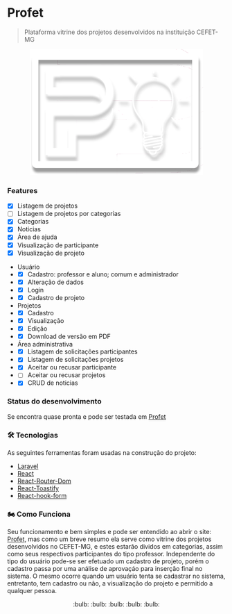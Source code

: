 # Profet
> Plataforma vitrine dos projetos desenvolvidos na instituição CEFET-MG
<p align="center"><a href="https://profet.cefetvga.pro.br" target="_blank"><img src="/public/logo3.png" width="400"></a></p>


### Features
- [x] Listagem de projetos
- [ ] Listagem de projetos por categorias
- [x] Categorias
- [x] Noticias
- [x] Área de ajuda
- [x] Visualização de participante
- [x] Visualização de projeto
- Usuário
- - [x] Cadastro: professor e aluno; comum e administrador
- - [x] Alteração de dados
- - [x] Login
- - [x] Cadastro de projeto
- Projetos 
- - [x] Cadastro
- - [x] Visualização
- - [x] Edição
- - [x] Download de versão em PDF
- Área administrativa
- - [x] Listagem de solicitações participantes
- - [x] Listagem de solicitações projetos
- - [x] Aceitar ou recusar participante
- - [ ] Aceitar ou recusar projetos
- - [x] CRUD de noticias
### Status do desenvolvimento
Se encontra quase pronta e pode ser testada em [Profet](https://profet.cefetvga.pro.br/)
### 🛠 Tecnologias
As seguintes ferramentas foram usadas na construção do projeto:
- [Laravel](https://laravel.com/docs/8.x)
- [React](https://pt-br.reactjs.org/)
- [React-Router-Dom](https://reactrouter.com/docs/en/v6)
- [React-Toastify](https://fkhadra.github.io/react-toastify/introduction)
- [React-hook-form](https://react-hook-form.com/)
### 🏍️ Como Funciona
Seu funcionamento e bem simples e pode ser entendido ao abrir o site: [Profet](https://profet.cefetvga.pro.br/), mas como um breve resumo ela serve como vitrine dos projetos desenvolvidos no CEFET-MG, e estes estarão  dividos em categorias, assim como seus respectivos participantes do tipo professor. Independente do tipo do usuário pode-se ser efetuado um cadastro de projeto, porém o cadastro passa por uma análise de aprovaçáo para inserção final no sistema. O mesmo ocorre quando um usuário tenta se cadastrar no sistema, entretanto, tem cadastro ou não, a visualização do projeto e permitido a qualquer pessoa. 

<p align="center">
 :bulb: :bulb: :bulb: :bulb: :bulb:
</p>
